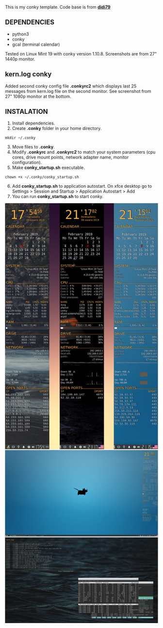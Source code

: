 This is my conky template.
Code base is from <a href="https://www.deviantart.com/didi79/art/conky-config-127651851"><b>didi79</b></a>

## DEPENDENCIES
<ul>
  <li>python3</li>
  <li>conky</li>
  <li>gcal (terminal calendar)</li>
</ul>

Tested on Linux Mint 19 with conky version 1.10.8. Screenshots are from 27" 1440p monitor.

## kern.log conky
Added second conky config file <b>.conkyrc2</b> which displays last 25 messages from kern.log file on the second monitor. See screenshot from 27" 1080p monitor at the bottom.

## INSTALATION
1. Install dependencies.
2. Create <b>.conky</b> folder in your home directory.
```
mkdir ~/.conky
```
3. Move files to <b>.conky</b>.
4. Modify <b>.conkyrc</b> and <b>.conkyrc2</b> to match your system parameters (cpu cores, drive mount points, network adapter name, monitor configuration).
5. Make <b>conky_startup.sh</b> executable.
```
chown +x ~/.conky/conky_startup.sh
```
6. Add <b>conky_startup.sh</b> to application autostart. On xfce desktop go to
Settings > Session and Startup > Application Autostart > Add
7. You can run <b>conky_startup.sh</b> to start conky.

![conky_full](https://raw.githubusercontent.com/f5AFfMhv/conky/master/screenshots/just_conky.png)
![just_conky](https://raw.githubusercontent.com/f5AFfMhv/conky/master/screenshots/desk_blue.png)
![log_conky](https://raw.githubusercontent.com/f5AFfMhv/conky/master/screenshots/log_conky.png)